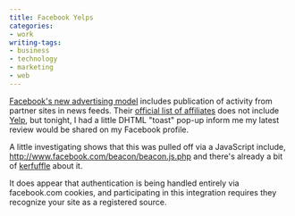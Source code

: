 ```yaml
---
title: Facebook Yelps
categories:
- work
writing-tags:
- business
- technology
- marketing
- web
---
```


[Facebook's new advertising model][1] includes publication of activity from partner sites in news feeds.  Their [official list of affiliates][2] does not include [Yelp][3], but tonight, I had a little DHTML "toast" pop-up inform me my latest review would be shared on my Facebook profile.

A little investigating shows that this was pulled off via a JavaScript include, http://www.facebook.com/beacon/beacon.js.php and there's already a bit of [kerfuffle][4] about it.

It does appear that authentication is being handled entirely via facebook.com cookies, and participating in this integration requires they recognize your site as a registered source.

   [1]: http://blog.facebook.com/blog.php?post=6972252130
   [2]: http://www.facebook.com/help.php?page=57
   [3]: http://gerwitz.yelp.com/
   [4]: http://alexander.kirk.at/2007/11/16/facebook-discloses-its-users-to-3rd-party-web-sites/
